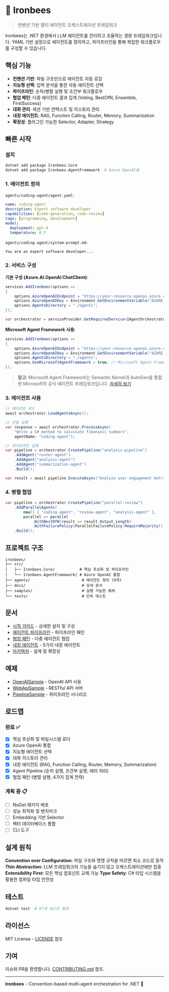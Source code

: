 # 🐝 Ironbees

> 컨벤션 기반 멀티 에이전트 오케스트레이션 프레임워크

Ironbees는 .NET 환경에서 LLM 에이전트를 관리하고 조율하는 경량 프레임워크입니다. YAML 기반 설정으로 에이전트를 정의하고, 파이프라인을 통해 복잡한 워크플로우를 구성할 수 있습니다.

## 핵심 기능

- **컨벤션 기반**: 파일 구조만으로 에이전트 자동 로딩
- **지능형 선택**: 입력 분석을 통한 자동 에이전트 선택
- **파이프라인**: 순차/병렬 실행 및 조건부 워크플로우
- **협업 패턴**: 다중 에이전트 결과 집계 (Voting, BestOfN, Ensemble, FirstSuccess)
- **대화 관리**: 세션 기반 컨텍스트 및 히스토리 관리
- **내장 에이전트**: RAG, Function Calling, Router, Memory, Summarization
- **확장성**: 플러그인 가능한 Selector, Adapter, Strategy

## 빠른 시작

### 설치

```bash
dotnet add package Ironbees.Core
dotnet add package Ironbees.AgentFramework  # Azure OpenAI용
```

### 1. 에이전트 정의

`agents/coding-agent/agent.yaml`:
```yaml
name: coding-agent
description: Expert software developer
capabilities: [code-generation, code-review]
tags: [programming, development]
model:
  deployment: gpt-4
  temperature: 0.7
```

`agents/coding-agent/system-prompt.md`:
```markdown
You are an expert software developer...
```

### 2. 서비스 구성

**기본 구성 (Azure.AI.OpenAI ChatClient)**:
```csharp
services.AddIronbees(options =>
{
    options.AzureOpenAIEndpoint = "https://your-resource.openai.azure.com";
    options.AzureOpenAIKey = Environment.GetEnvironmentVariable("AZURE_OPENAI_KEY");
    options.AgentsDirectory = "./agents";
});

var orchestrator = serviceProvider.GetRequiredService<IAgentOrchestrator>();
```

**Microsoft Agent Framework 사용**:
```csharp
services.AddIronbees(options =>
{
    options.AzureOpenAIEndpoint = "https://your-resource.openai.azure.com";
    options.AzureOpenAIKey = Environment.GetEnvironmentVariable("AZURE_OPENAI_KEY");
    options.AgentsDirectory = "./agents";
    options.UseMicrosoftAgentFramework = true; // Microsoft Agent Framework 활성화
});
```

> **참고**: Microsoft Agent Framework는 Semantic Kernel과 AutoGen을 통합한 Microsoft의 공식 에이전트 프레임워크입니다. [자세히 보기](https://aka.ms/agent-framework)

### 3. 에이전트 사용

```csharp
// 에이전트 로드
await orchestrator.LoadAgentsAsync();

// 단일 실행
var response = await orchestrator.ProcessAsync(
    "Write a C# method to calculate fibonacci numbers",
    agentName: "coding-agent");

// 파이프라인 실행
var pipeline = orchestrator.CreatePipeline("analysis-pipeline")
    .AddAgent("router-agent")
    .AddAgent("analysis-agent")
    .AddAgent("summarization-agent")
    .Build();

var result = await pipeline.ExecuteAsync("Analyze user engagement metrics");
```

### 4. 병렬 협업

```csharp
var pipeline = orchestrator.CreatePipeline("parallel-review")
    .AddParallelAgents(
        new[] { "coding-agent", "review-agent", "analysis-agent" },
        parallel => parallel
            .WithBestOfN(result => result.Output.Length)
            .WithFailurePolicy(ParallelFailurePolicy.RequireMajority))
    .Build();
```

## 프로젝트 구조

```
ironbees/
├── src/
│   ├── Ironbees.Core/           # 핵심 추상화 및 파이프라인
│   └── Ironbees.AgentFramework/ # Azure OpenAI 통합
├── agents/                       # 에이전트 정의 (9개)
├── docs/                         # 상세 문서
├── samples/                      # 실행 가능한 예제
└── tests/                        # 단위 테스트
```

## 문서

- [시작 가이드](docs/GETTING_STARTED.md) - 상세한 설치 및 구성
- [에이전트 파이프라인](docs/AGENT_PIPELINE.md) - 파이프라인 패턴
- [협업 패턴](docs/COLLABORATION_PATTERNS.md) - 다중 에이전트 협업
- [내장 에이전트](agents/BUILTIN_AGENTS.md) - 5가지 내장 에이전트
- [아키텍처](docs/ARCHITECTURE.md) - 설계 및 확장성

## 예제

- [OpenAISample](samples/OpenAISample/) - OpenAI API 사용
- [WebApiSample](samples/WebApiSample/) - RESTful API 서버
- [PipelineSample](samples/PipelineSample/) - 파이프라인 시나리오

## 로드맵

### 완료 ✅
- [x] 핵심 추상화 및 파일시스템 로더
- [x] Azure OpenAI 통합
- [x] 지능형 에이전트 선택
- [x] 대화 히스토리 관리
- [x] 내장 에이전트 (RAG, Function Calling, Router, Memory, Summarization)
- [x] Agent Pipeline (순차 실행, 조건부 실행, 에러 처리)
- [x] 협업 패턴 (병렬 실행, 4가지 집계 전략)

### 계획 중 📋
- [ ] NuGet 패키지 배포
- [ ] 성능 최적화 및 벤치마크
- [ ] Embedding 기반 Selector
- [ ] 벡터 데이터베이스 통합
- [ ] CLI 도구

## 설계 원칙

**Convention over Configuration**: 파일 구조와 명명 규칙을 따르면 최소 코드로 동작
**Thin Abstraction**: LLM 프레임워크의 기능을 숨기지 않고 오케스트레이션에만 집중
**Extensibility First**: 모든 핵심 컴포넌트 교체 가능
**Type Safety**: C# 타입 시스템을 활용한 컴파일 타임 안전성

## 테스트

```bash
dotnet test  # 67개 테스트 통과
```

## 라이선스

MIT License - [LICENSE](LICENSE) 참조

## 기여

이슈와 PR을 환영합니다. [CONTRIBUTING.md](CONTRIBUTING.md) 참조.

---

**Ironbees** - Convention-based multi-agent orchestration for .NET 🐝
